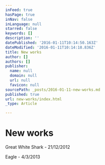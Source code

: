 ```yaml
---
inFeed: true
hasPage: true
inNav: false
inLanguage: null
starred: false
keywords: []
description: ''
datePublished: '2016-01-11T10:14:50.163Z'
dateModified: '2016-01-11T10:14:18.836Z'
title: New works
author: []
authors: []
publisher:
  name: null
  domain: null
  url: null
  favicon: null
sourcePath: _posts/2016-01-11-new-works.md
published: true
url: new-works/index.html
_type: Article

---
```

# New works

Great White Shark - 21/12/2012

Eagle - 4/3/2013